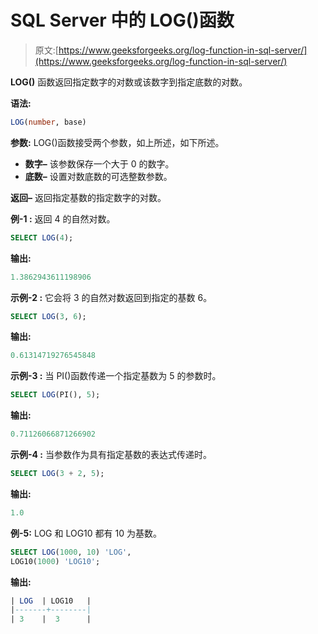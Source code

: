 # SQL Server 中的 LOG()函数

> 原文:[https://www.geeksforgeeks.org/log-function-in-sql-server/](https://www.geeksforgeeks.org/log-function-in-sql-server/)

**LOG()** 函数返回指定数字的对数或该数字到指定底数的对数。

**语法:**

```sql
LOG(number, base)

```

**参数:**
LOG()函数接受两个参数，如上所述，如下所述。

*   **数字–**
    该参数保存一个大于 0 的数字。
*   **底数–**
    设置对数底数的可选整数参数。

**返回–**
返回指定基数的指定数字的对数。

**例-1 :**
返回 4 的自然对数。

```sql
SELECT LOG(4);

```

**输出:**

```sql
1.3862943611198906

```

**示例-2 :**
它会将 3 的自然对数返回到指定的基数 6。

```sql
SELECT LOG(3, 6);

```

**输出:**

```sql
0.61314719276545848

```

**示例-3 :**
当 PI()函数传递一个指定基数为 5 的参数时。

```sql
SELECT LOG(PI(), 5);

```

**输出:**

```sql
0.71126066871266902

```

**示例-4 :**
当参数作为具有指定基数的表达式传递时。

```sql
SELECT LOG(3 + 2, 5);

```

**输出:**

```sql
1.0

```

**例-5:**
LOG 和 LOG10 都有 10 为基数。

```sql
SELECT LOG(1000, 10) 'LOG',
LOG10(1000) 'LOG10';

```

**输出:**

```sql
| LOG  | LOG10   |
|-------+--------|
| 3    |  3      |

```
